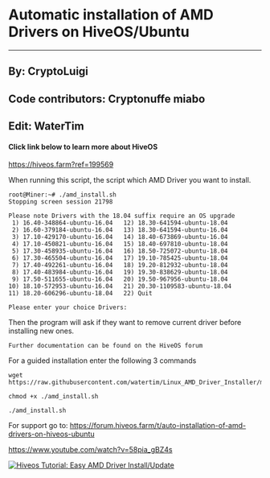 # Automatic installation of AMD Drivers on HiveOS/Ubuntu
---
## By: CryptoLuigi
## Code contributors: Cryptonuffe miabo
## Edit: WaterTim
#### Click link below to learn more about HiveOS

https://hiveos.farm?ref=199569

When running this script, the script which AMD Driver you want to install.

```
root@Miner:~# ./amd_install.sh
Stopping screen session 21798

Please note Drivers with the 18.04 suffix require an OS upgrade
 1) 16.40-348864-ubuntu-16.04   12) 18.30-641594-ubuntu-18.04
 2) 16.60-379184-ubuntu-16.04   13) 18.30-641594-ubuntu-16.04
 3) 17.10-429170-ubuntu-16.04   14) 18.40-673869-ubuntu-16.04
 4) 17.10-450821-ubuntu-16.04   15) 18.40-697810-ubuntu-18.04
 5) 17.30-458935-ubuntu-16.04   16) 18.50-725072-ubuntu-18.04
 6) 17.30-465504-ubuntu-16.04   17) 19.10-785425-ubuntu-18.04
 7) 17.40-492261-ubuntu-16.04   18) 19.20-812932-ubuntu-18.04
 8) 17.40-483984-ubuntu-16.04   19) 19.30-838629-ubuntu-18.04
 9) 17.50-511655-ubuntu-16.04   20) 19.50-967956-ubuntu-18.04
10) 18.10-572953-ubuntu-16.04   21) 20.30-1109583-ubuntu-18.04
11) 18.20-606296-ubuntu-18.04   22) Quit

Please enter your choice Drivers:
```

Then the program will ask if they want to remove current driver before installing new ones.

```
Further documentation can be found on the HiveOS forum
```
 
 
For a guided installation enter the following 3 commands
```
wget https://raw.githubusercontent.com/watertim/Linux_AMD_Driver_Installer/master/amd_install.sh

chmod +x ./amd_install.sh

./amd_install.sh
 ```
 For support go to: https://forum.hiveos.farm/t/auto-installation-of-amd-drivers-on-hiveos-ubuntu
 
 
 https://www.youtube.com/watch?v=58pia_gBZ4s
 
  [![Hiveos Tutorial: Easy AMD Driver Install/Update](https://img.youtube.com/vi/58pia_gBZ4s/0.jpg)](https://www.youtube.com/watch?58pia_gBZ4s "Hiveos Tutorial: Easy AMD Driver Install/Update")
